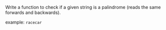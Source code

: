 Write a function to check if a given string is a palindrome (reads the same forwards and backwards).

example: `racecar`
